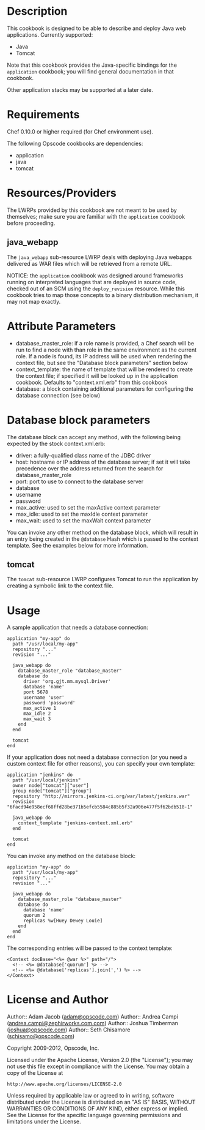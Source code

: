 Description
===========

This cookbook is designed to be able to describe and deploy Java web applications. Currently supported:

* Java
* Tomcat

Note that this cookbook provides the Java-specific bindings for the `application` cookbook; you will find general documentation in that cookbook.

Other application stacks may be supported at a later date.

Requirements
============

Chef 0.10.0 or higher required (for Chef environment use).

The following Opscode cookbooks are dependencies:

* application
* java
* tomcat

Resources/Providers
==========

The LWRPs provided by this cookbook are not meant to be used by themselves; make sure you are familiar with the `application` cookbook before proceeding.

java_webapp
-----------

The `java_webapp` sub-resource LWRP deals with deploying Java webapps delivered as WAR files which will be retrieved from a remote URL.

NOTICE: the `application` cookbook was designed around frameworks running on interpreted languages that are deployed in source code, checked out of an SCM using the `deploy_revision` resource. While this cookbook tries to map those concepts to a binary distribution mechanism, it may not map exactly.

# Attribute Parameters

- database\_master\_role: if a role name is provided, a Chef search will be run to find a node with than role in the same environment as the current role. If a node is found, its IP address will be used when rendering the context file, but see the "Database block parameters" section below
- context\_template: the name of template that will be rendered to create the context file; if specified it will be looked up in the application cookbook. Defaults to "context.xml.erb" from this cookbook
- database: a block containing additional parameters for configuring the database connection (see below)

# Database block parameters

The database block can accept any method, with the following being expected by the stock context.xml.erb:

- driver: a fully-qualified class name of the JDBC driver
- host: hostname or IP address of the database server; if set it will take precedence over the address returned from the search for database\_master\_role
- port: port to use to connect to the database server
- database
- username
- password
- max_active: used to set the maxActive context parameter
- max_idle: used to set the maxIdle context parameter
- max_wait: used to set the maxWait context parameter

You can invoke any other method on the database block, which will result in an entry being created in the `@database` Hash which is passed to the context template. See the examples below for more information.

tomcat
------

The `tomcat` sub-resource LWRP configures Tomcat to run the application by creating a symbolic link to the context file.

Usage
=====

A sample application that needs a database connection:

    application "my-app" do
      path "/usr/local/my-app"
      repository "..."
      revision "..."

      java_webapp do
        database_master_role "database_master"
        database do
          driver 'org.gjt.mm.mysql.Driver'
          database 'name'
          port 5678
          username 'user'
          password 'password'
          max_active 1
          max_idle 2
          max_wait 3
        end
      end

      tomcat
    end

If your application does not need a database connection (or you need a custom
context file for other reasons), you can specify your own template:

    application "jenkins" do
      path "/usr/local/jenkins"
      owner node["tomcat"]["user"]
      group node["tomcat"]["group"]
      repository "http://mirrors.jenkins-ci.org/war/latest/jenkins.war"
      revision "6facd94e958ecf68ffd28be371b5efcb5584c885b5f32a906e477f5f62bdb518-1"

      java_webapp do
        context_template "jenkins-context.xml.erb"
      end

      tomcat
    end

You can invoke any method on the database block:

    application "my-app" do
      path "/usr/local/my-app"
      repository "..."
      revision "..."

      java_webapp do
        database_master_role "database_master"
        database do
          database 'name'
          quorum 2
          replicas %w[Huey Dewey Louie]
        end
      end
    end

The corresponding entries will be passed to the context template:

    <Context docBase="<%= @war %>" path="/">
      <!-- <%= @database['quorum'] %> -->
      <!-- <%= @database['replicas'].join(',') %> -->
    </Context>

License and Author
==================

Author:: Adam Jacob (<adam@opscode.com>)
Author:: Andrea Campi (<andrea.campi@zephirworks.com.com>)
Author:: Joshua Timberman (<joshua@opscode.com>)
Author:: Seth Chisamore (<schisamo@opscode.com>)

Copyright 2009-2012, Opscode, Inc.

Licensed under the Apache License, Version 2.0 (the "License");
you may not use this file except in compliance with the License.
You may obtain a copy of the License at

    http://www.apache.org/licenses/LICENSE-2.0

Unless required by applicable law or agreed to in writing, software
distributed under the License is distributed on an "AS IS" BASIS,
WITHOUT WARRANTIES OR CONDITIONS OF ANY KIND, either express or implied.
See the License for the specific language governing permissions and
limitations under the License.
